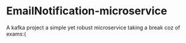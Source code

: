 # EmailNotification-microservice

A kafka project
a simple yet robust microservice
taking a break coz of exams:(
